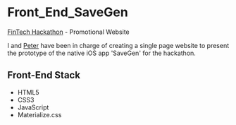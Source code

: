 # Front_End_SaveGen
[FinTech Hackathon](https://www.eventbrite.co.uk/e/the-edinburgh-finance-themed-tech-hackathon-april-2016-tickets-21234279301) - Promotional Website 
  
I and [Peter](https://github.com/singhprd) have been in charge of creating a single page website to present the prototype of the native iOS app 'SaveGen' for the hackathon.
  
## Front-End Stack  
* HTML5
* CSS3
* JavaScript
* Materialize.css
